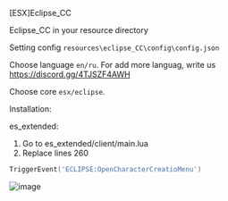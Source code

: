 [ESX]Eclipse_CC

Eclipse_CC in your resource directory

Setting config `resources\eclipse_CC\config\config.json`

  Choose language `en/ru`. For add more languag, write us https://discord.gg/4TJSZF4AWH
  
  Choose core `esx/eclipse`. 
  
Installation:

es_extended:



1. Go to es_extended/client/main.lua
2. Replace lines 260
```lua
TriggerEvent('ECLIPSE:OpenCharacterCreatioMenu')
```
![image](https://user-images.githubusercontent.com/36680471/115523567-e02ffc00-a295-11eb-952d-5c6a5979817f.png)
